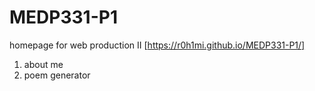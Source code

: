 # MEDP331-P1
homepage for web production II [https://r0h1mi.github.io/MEDP331-P1/]
1. about me
2. poem generator
